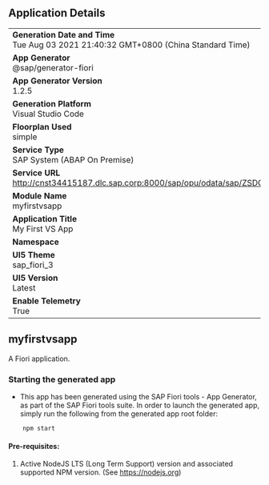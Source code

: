 ## Application Details
|               |
| ------------- |
|**Generation Date and Time**<br>Tue Aug 03 2021 21:40:32 GMT+0800 (China Standard Time)|
|**App Generator**<br>@sap/generator-fiori|
|**App Generator Version**<br>1.2.5|
|**Generation Platform**<br>Visual Studio Code|
|**Floorplan Used**<br>simple|
|**Service Type**<br>SAP System (ABAP On Premise)|
|**Service URL**<br>http://cnst34415187.dlc.sap.corp:8000/sap/opu/odata/sap/ZSDC_MANAGESKILL_SRV
|**Module Name**<br>myfirstvsapp|
|**Application Title**<br>My First VS App|
|**Namespace**<br>|
|**UI5 Theme**<br>sap_fiori_3|
|**UI5 Version**<br>Latest|
|**Enable Telemetry**<br>True|

## myfirstvsapp

A Fiori application.

### Starting the generated app

-   This app has been generated using the SAP Fiori tools - App Generator, as part of the SAP Fiori tools suite.  In order to launch the generated app, simply run the following from the generated app root folder:

```
    npm start
```

#### Pre-requisites:

1. Active NodeJS LTS (Long Term Support) version and associated supported NPM version.  (See https://nodejs.org)


